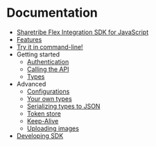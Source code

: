 # Documentation

* [Sharetribe Flex Integration SDK for JavaScript](../README.md)
* [Features](./features.md)
* [Try it in command-line!](./try-it-in-command-line.md)
* Getting started
  * [Authentication](./authentication.md)
  * [Calling the API](./calling-the-api.md)
  * [Types](./types.md)
* Advanced
  * [Configurations](./configurations.md)
  * [Your own types](./your-own-types.md)
  * [Serializing types to JSON](./serializing-types-to-json.md)
  * [Token store](./token-store.md)
  * [Keep-Alive](./keep-alive.md)
  * [Uploading images](./uploading-images.md)
* [Developing SDK](./developing-sdk.md)
